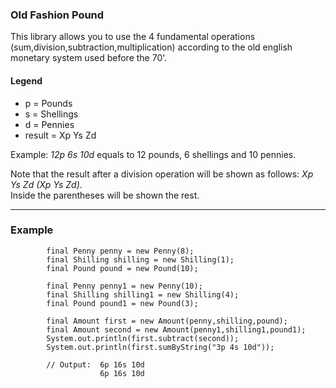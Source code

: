 ### Old Fashion Pound

This library allows you to use the 4 fundamental operations (sum,division,subtraction,multiplication) according to the old english monetary system used before the 70'.

#### Legend
- p = Pounds
- s = Shellings
- d = Pennies
- result = Xp Ys Zd

Example: *12p 6s 10d* equals to 12 pounds, 6 shellings and 10 pennies.

Note that the result after a division operation will be shown as follows: *Xp Ys Zd (Xp Ys Zd)*.  
Inside the parentheses will be shown the rest.

-------------

### Example

```
        final Penny penny = new Penny(8);
        final Shilling shilling = new Shilling(1);
        final Pound pound = new Pound(10);

        final Penny penny1 = new Penny(10);
        final Shilling shilling1 = new Shilling(4);
        final Pound pound1 = new Pound(3);

        final Amount first = new Amount(penny,shilling,pound);
        final Amount second = new Amount(penny1,shilling1,pound1);
        System.out.println(first.subtract(second)); 
        System.out.println(first.sumByString("3p 4s 10d"));

        // Output:  6p 16s 10d 
                    6p 16s 10d
```



